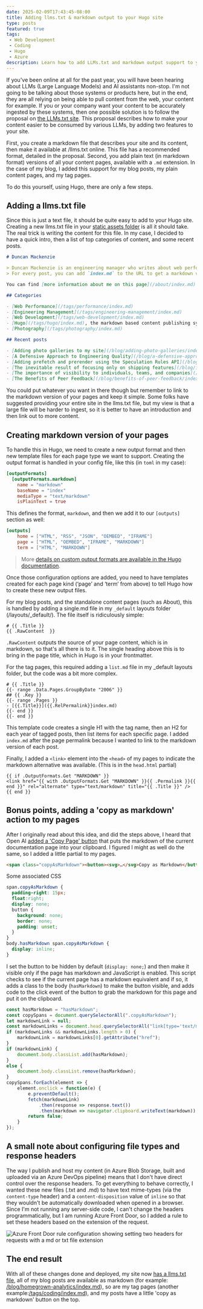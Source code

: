 ```yaml
---
date: 2025-02-09T17:43:45-08:00
title: Adding llms.txt & markdown output to your Hugo site
type: posts
featured: true
tags:
 - Web Development
 - Coding
 - Hugo
 - Azure
description: Learn how to add LLMs.txt and markdown output support to your Hugo site. Make your content AI-friendly with markdown versions, copy buttons, and proper content headers for better LLM ingestion.
---
```


If you've been online at all for the past year, you will have been hearing about LLMs (Large Language Models) and AI assistants non-stop. I'm not going to be talking about those systems or products here, but in the end, they are all relying on being able to pull content from the web, your content for example. If you or your company want your content to be accurately ingested by these systems, then one possible solution is to follow the proposal on [the LLMs.txt site](https://llmstxt.org/). This proposal describes how to make your content easier to be consumed by various LLMs, by adding two features to your site.

First, you create a markdown file that describes your site and its content, then make it available at /llms.txt online. This file has a recommended format, detailed in the proposal.
Second, you add plain text (in markdown format) versions of all your content pages, available with a `.md` extension. In the case of my blog, I added this support for my blog posts, my plain content pages, and my tag pages.

To do this yourself, using Hugo, there are only a few steps.

## Adding a llms.txt file

Since this is just a text file, it should be quite easy to add to your Hugo site. Creating a new llms.txt file in your [static assets folder](https://gohugo.io/getting-started/directory-structure/#static) is all it should take. The real trick is writing the content for this file. In my case, I decided to have a quick intro, then a list of top categories of content, and some recent posts.

```md
# Duncan Mackenzie

> Duncan Mackenzie is an engineering manager who writes about web performance, software architecture, and a lot of various topics related to running software teams.
> For every post, you can add `index.md` to the URL to get a markdown version in plain text that you can use as context for calls to LLMs.

You can find [more information about me on this page](/about/index.md).

## Categories

- [Web Performance](/tags/performance/index.md)
- [Engineering Management](/tags/engineering-management/index.md)
- [Web Development](/tags/web-development/index.md)
- [Hugo](/tags/hugo/index.md), the markdown based content publishing system I use, and
- [Photography](/tags/photography/index.md)

## Recent posts

- [Adding photo galleries to my site](/blog/adding-photo-galleries/index.md)
- [A Defensive Approach to Engineering Quality](/blog/a-defensive-approach-to-engineering-quality/index.md)
- [Adding prefetch and prerender using the Speculation Rules API](/blog/speculation-rules/index.md)
- [The inevitable result of focusing only on shipping features](/blog/inevitable-cost-of-focusing-on-only-features/index.md)
- [The importance of visibility to individuals, teams, and companies](/blog/importance-of-visibility/index.md)
- [The Benefits of Peer Feedback](/blog/benefits-of-peer-feedback/index.md)
```

You could put whatever you want in there though but remember to link to the markdown version of your pages and keep it simple. Some folks have suggested providing your entire site in the llms.txt file, but my view is that a large file will be harder to ingest, so it is better to have an introduction and then link out to more content.

## Creating markdown version of your pages

To handle this in Hugo, we need to create a new output format and then new template files for each page type we want to support. Creating the output format is handled in your config file, like this (in `toml` in my case):

```toml
[outputFormats]
  [outputFormats.markdown]
    name = "markdown"
    baseName = "index"
    mediaType = "text/markdown"
    isPlainText = true
```

This defines the format, `markdown`, and then we add it to our `[outputs]` section as well:

```toml
[outputs]
    home = ["HTML", "RSS", "JSON", "OEMBED", "IFRAME"]
    page = ["HTML", "OEMBED", "IFRAME", "MARKDOWN"]
    term = ["HTML", "MARKDOWN"]
```

> More [details on custom output formats are available in the Hugo documentation](https://gohugo.io/templates/output-formats/).

Once those configuration options are added, you need to have templates created for each page kind (‘page’ and ‘term’ from above) to tell Hugo how to create these new output files.

For my blog posts, and the standalone content pages (such as About), this is handled by adding a single.md file in my `_default` layouts folder (/layouts/_default/). The file itself is ridiculously simple:

```go-html-template
# {{ .Title }}
{{ .RawContent  }}
```

`.RawContent` outputs the source of your page content, which is in markdown, so that's all there is to it. The single heading above this is to bring in the page title, which in Hugo is in your frontmatter.

For the tag pages, this required adding a `list.md` file in my _default layouts folder, but the code was a bit more complex.

```go-html-template
# {{ .Title }}
{{- range .Data.Pages.GroupByDate "2006" }}
## {{ .Key }}
{{- range .Pages }}
- [{{.Title}}]({{.RelPermalink}}index.md)
{{- end }}
{{- end }}
```

This template code creates a single H1 with the tag name, then an H2 for each year of tagged posts, then list items for each specific page. I added `index.md` after the page permalink because I wanted to link to the markdown version of each post.

Finally, I added a `<link>` element into the `<head>` of my pages to indicate the markdown alternative was available.
(This is in the `head.html` partial)

```go-html-template
{{ if .OutputFormats.Get "MARKDOWN" }}
<link href="{{ with .OutputFormats.Get "MARKDOWN" }}{{ .Permalink }}{{ end }}" rel="alternate" type="text/markdown" title="{{ .Title }}" />
{{ end }}
```

## Bonus points, adding a 'copy as markdown' action to my pages

After I originally read about this idea, and did the steps above, I heard that Open AI [added a 'Copy Page' button](https://community.openai.com/t/added-a-copy-page-button-for-docs/1043188) that puts the markdown of the current documentation page into your clipboard. I figured I might as well do the same, so I added a little partial to my pages.

```html
<span class="copyAsMarkdown"><button><svg>…</svg>Copy as Markdown</button></span>
```

Some associated CSS

```css
span.copyAsMarkdown {
  padding-right: 15px;
  float:right;
  display: none;
  button {
    background: none;
    border: none;
    padding: unset;
  }
}
body.hasMarkdown span.copyAsMarkdown {
  display: inline;
}
```

I set the button to be hidden by default (`display: none;`) and then make it visible only if the page has markdown and JavaScript is enabled. This script checks to see if the current page has a markdown equivalent and if so, it adds a class to the body (`hasMarkdown`) to make the button visible, and adds code to the click event of the button to grab the markdown for this page and put it on the clipboard.

```js
const hasMarkdown = "hasMarkdown";
const copySpans = document.querySelectorAll(".copyAsMarkdown");
let markdownLink = null;
const markdownLinks = document.head.querySelectorAll("link[type='text/markdown']");
if (markdownLinks && markdownLinks.length > 0) {
    markdownLink = markdownLinks[0].getAttribute("href");
}
if (markdownLink) {
    document.body.classList.add(hasMarkdown);
}
else {
    document.body.classList.remove(hasMarkdown);
}
copySpans.forEach(element => {
    element.onclick = function(e) {
        e.preventDefault();
        fetch(markdownLink)
            .then(response => response.text())
            .then(markdown => navigator.clipboard.writeText(markdown));
        return false;
    }
});
```

## A small note about configuring file types and response headers

The way I publish and host my content (in Azure Blob Storage, built and uploaded via an Azure DevOps pipeline) means that I don't have direct control over the response headers. To get everything to behave correctly, I wanted these new files (.txt and .md) to have text mime-types (via the `content-type` header) and a `content-disposition` value of `inline` so that they wouldn't be automatically downloaded when opened in a browser. Since I'm not running any server-side code, I can't change the headers programmatically, but I am running Azure Front Door, so I added a rule to set these headers based on the extension of the request.

![Azure Front Door rule configuration showing setting two headers for requests with a md or txt file extension](/images/content-type.png)

## The end result

With all of these changes done and deployed, my site now [has a llms.txt file](/llms.txt), all of my blog posts are available as markdown (for example: [/blog/homegrown-analytics/index.md](/blog/homegrown-analytics/index.md)), so are my tag pages (another example:[/tags/coding/index.md]( /tags/coding/index.md)), and my posts have a little 'copy as markdown' button on the top.
